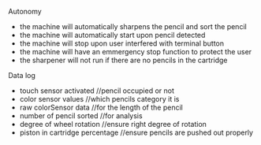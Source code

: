 Autonomy  
  - the machine will automatically sharpens the pencil and sort the pencil
  - the machine will automatically start upon pencil detected
  - the machine will stop upon user interfered with terminal button 
  - the machine will have an emmergency stop function to protect the user
  - the sharpener will not run if there are no pencils in the cartridge

Data log  
  - touch sensor activated 	//pencil occupied or not
  - color sensor values		//which pencils category it is
  - raw colorSensor data		//for the length of the pencil
  - number of pencil sorted	//for analysis
  - degree of wheel rotation	//ensure right degree of rotation
  - piston in cartridge percentage //ensure pencils are pushed out properly
